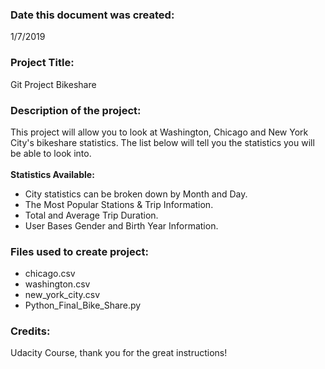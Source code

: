 ### Date this document was created:
1/7/2019

### Project Title:
Git Project Bikeshare

### Description of the project:
This project will allow you to look at Washington, Chicago and New York City's bikeshare statistics.  The list below will tell you the statistics you will be able to look into.<br/>
<br/>
**Statistics Available:**
* City statistics can be broken down by Month and Day.
 * The Most Popular Stations & Trip Information.
 * Total and Average Trip Duration.
 * User Bases Gender and Birth Year Information.
 

### Files used to create project:
* chicago.csv
* washington.csv
* new\_york\_city.csv
* Python\_Final\_Bike\_Share.py

### Credits:
Udacity Course, thank you for the great instructions!